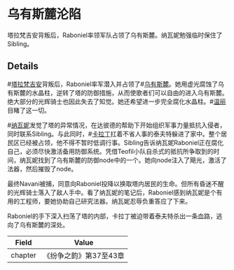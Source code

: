 # 乌有斯麓沦陷
塔拉梵吉安背叛后，Raboniel率领军队占领了乌有斯麓。纳瓦妮勉强临时保住了Sibling。

## Details
#[塔拉梵吉安](characters/taravangian)背叛后，Raboniel率军潜入并占领了#[乌有斯麓](locations/urithiru)。她用虚光腐蚀了乌有斯麓的水晶柱，逆转了塔的防御措施，从而使歌者们可以自由的进入乌有斯麓。绝大部分的光辉骑士也因此失去了知觉。她还希望进一步完全腐化水晶柱。#[温丽](characters/venli)目睹了这一切。

#[纳瓦妮](characters/navani)发觉了塔的异常情况，在达彼德的帮助下开始组织军事力量抵抗入侵者，同时联系Sibling。与此同时，#[卡拉丁](characters/kaladin)扛着不省人事的泰夫特躲进了家中。整个居民区已经被占领，他不得不暂时低调行事。Sibling告诉纳瓦妮Raboniel正在腐化自己，必须尽快激活备用防御系统。凭借Teofil小队自杀式的抵抗所争取到的时间，纳瓦妮找到了乌有斯麓的防御node中的一个。她向node注入了飓光，激活了法器，然后摧毁了node。

最终Navani被捕，同意向Raboniel投降以换取塔内居民的生命。但所有昏迷不醒的光辉骑士落入了敌人手中。看了纳瓦妮的笔记后，Raboniel感到纳瓦妮是个有用的工程师，要她协助自己研究法器。纳瓦妮忍辱负重答应了下来。

Raboniel的手下深入扫荡了塔的内部，卡拉丁被迫带着泰夫特杀出一条血路，逃向了乌有斯麓的深处。

| Field | Value |
| ----- | ----- |
| chapter | 《纷争之韵》第37至43章 |
